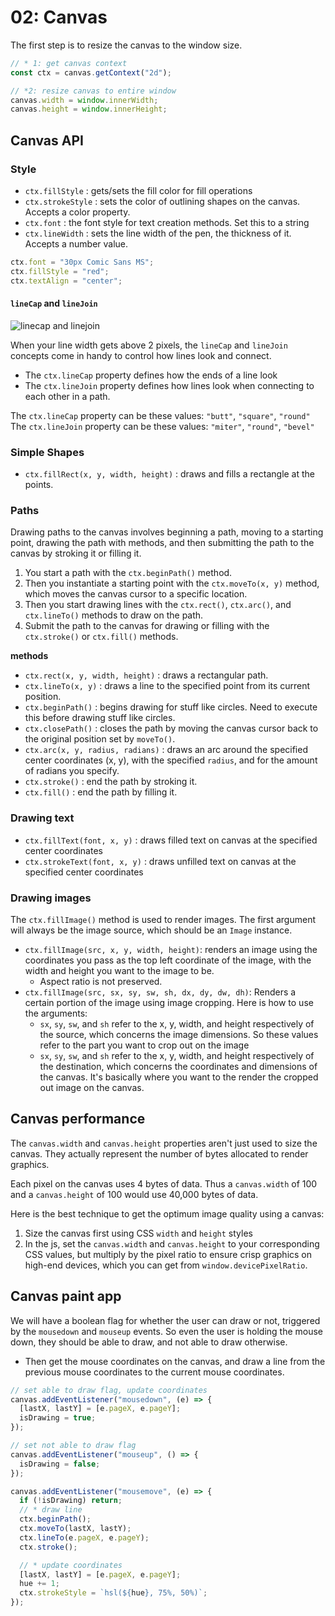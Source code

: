 # 02: Canvas 

The first step is to resize the canvas to the window size.

```javascript
// * 1: get canvas context
const ctx = canvas.getContext("2d");

// *2: resize canvas to entire window
canvas.width = window.innerWidth;
canvas.height = window.innerHeight;
```

## Canvas API

### Style
- `ctx.fillStyle` : gets/sets the fill color for fill operations
- `ctx.strokeStyle` : sets the color of outlining shapes on the canvas. Accepts a color property.
- `ctx.font` : the font style for text creation methods. Set this to a string
- `ctx.lineWidth` : sets the line width of the pen, the thickness of it. Accepts a number value.
```javascript
ctx.font = "30px Comic Sans MS";
ctx.fillStyle = "red";
ctx.textAlign = "center";
```

#### `lineCap` and `lineJoin`

![linecap and linejoin](https://learning.oreilly.com/api/v2/epubs/urn:orm:book:9781491952016/files/assets/js7e_1508.png)

When your line width gets above 2 pixels, the `lineCap` and `lineJoin` concepts come in handy to control how lines look and connect. 

- The `ctx.lineCap` property defines how the ends of a line look
- The `ctx.lineJoin` property defines how lines look when connecting to each other in a path.

The `ctx.lineCap` property can be these values: `"butt"`, `"square"`, `"round"`
The `ctx.lineJoin` property can be these values: `"miter"`, `"round"`, `"bevel"`
### Simple Shapes
- `ctx.fillRect(x, y, width, height)` : draws and fills a rectangle at the points.

### Paths
Drawing paths to the canvas involves beginning a path, moving to a starting point, drawing the path with methods, and then submitting the path to the canvas by stroking it or filling it.

1. You start a path with the `ctx.beginPath()` method. 
2. Then you instantiate a starting point with the `ctx.moveTo(x, y)` method, which moves the canvas cursor to a specific location. 
3. Then you start drawing lines with the `ctx.rect()`, `ctx.arc()`, and `ctx.lineTo()` methods to draw on the path.
4. Submit the path to the canvas for drawing or filling with the `ctx.stroke()` or `ctx.fill()` methods.
  
**methods**
- `ctx.rect(x, y, width, height)` : draws a rectangular path.
- `ctx.lineTo(x, y)` : draws a line to the specified point from its current position.
- `ctx.beginPath()` : begins drawing for stuff like circles. Need to execute this before drawing stuff like circles.
-  `ctx.closePath()` : closes the path by moving the canvas cursor back to the original position set by `moveTo()`.
- `ctx.arc(x, y, radius, radians)` : draws an arc around the specified center coordinates (x, y), with the specified `radius`, and for the amount of radians you specify.
- `ctx.stroke()` : end the path by stroking it.
- `ctx.fill()` : end the path by filling it.

### Drawing text
- `ctx.fillText(font, x, y)` : draws filled text on canvas at the specified center coordinates
- `ctx.strokeText(font, x, y)` : draws unfilled text on canvas at the specified center coordinates
### Drawing images
The `ctx.fillImage()` method is used to render images. The first argument will always be the image source, which should be an `Image` instance. 

- `ctx.fillImage(src, x, y, width, height)`: renders an image using the coordinates you pass as the top left coordinate of the image, with the width and height you want to the image to be. 
	- Aspect ratio is not preserved. 
- `ctx.fillImage(src, sx, sy, sw, sh, dx, dy, dw, dh)`: Renders a certain portion of the image using image cropping. Here is how to use the arguments: 
	- `sx`, `sy`, `sw`, and `sh` refer to the x, y, width, and height respectively of the source, which concerns the image dimensions. So these values refer to the part you want to crop out on the image
	- `sx`, `sy`, `sw`, and `sh` refer to the x, y, width, and height respectively of the destination, which concerns the coordinates and dimensions of the canvas. It's basically where you want to the render the cropped out image on the canvas. 

## Canvas performance 

The `canvas.width` and `canvas.height` properties aren't just used to size the canvas. They actually represent the number of bytes allocated to render graphics. 

Each pixel on the canvas uses 4 bytes of data. Thus a `canvas.width` of 100 and a `canvas.height` of 100 would use 40,000 bytes of data.

Here is the best technique to get the optimum image quality using a canvas: 
1. Size the canvas first using CSS `width` and `height` styles
2. In the js, set the `canvas.width` and `canvas.height` to your corresponding CSS values, but multiply by the pixel ratio to ensure crisp graphics on high-end devices, which you can get from `window.devicePixelRatio`.
## Canvas paint app

We will have a boolean flag for whether the user can draw or not, triggered by the `mousedown` and `mouseup` events. So even the user is holding the mouse down, they should be able to draw, and not able to draw otherwise.

- Then get the mouse coordinates on the canvas, and draw a line from the previous mouse coordinates to the current mouse coordinates.

```javascript
// set able to draw flag, update coordinates
canvas.addEventListener("mousedown", (e) => {
  [lastX, lastY] = [e.pageX, e.pageY];
  isDrawing = true;
});

// set not able to draw flag
canvas.addEventListener("mouseup", () => {
  isDrawing = false;
});
```

```javascript
canvas.addEventListener("mousemove", (e) => {
  if (!isDrawing) return;
  // * draw line
  ctx.beginPath();
  ctx.moveTo(lastX, lastY);
  ctx.lineTo(e.pageX, e.pageY);
  ctx.stroke();

  // * update coordinates
  [lastX, lastY] = [e.pageX, e.pageY];
  hue += 1;
  ctx.strokeStyle = `hsl(${hue}, 75%, 50%)`;
});
```

